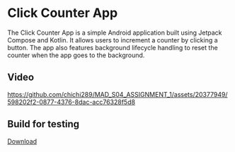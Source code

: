# Click Counter App

The Click Counter App is a simple Android application built using Jetpack Compose and Kotlin. It allows users to increment a counter by clicking a button. The app also features background lifecycle handling to reset the counter when the app goes to the background.

## Video

https://github.com/chichi289/MAD_S04_ASSIGNMENT_1/assets/20377949/598202f2-0877-4376-8dac-acc76328f5d8

## Build for testing

<a href="/apk/app-debug.apk" title="Download" download>Download</a>


